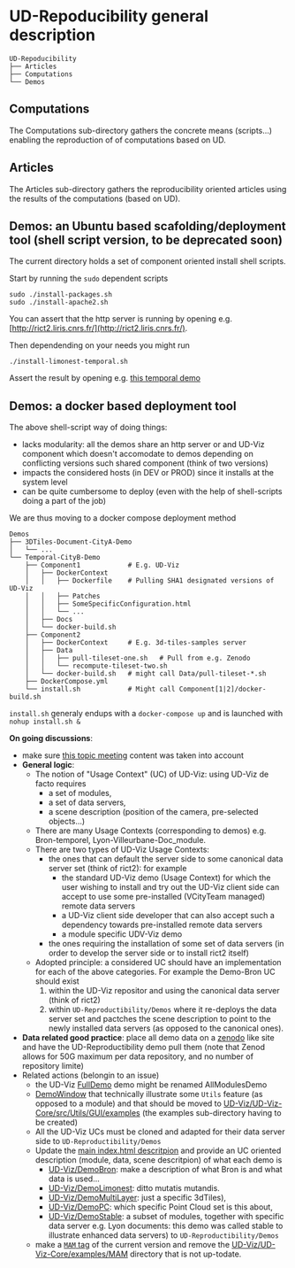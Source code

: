 # UD-Repoducibility general description
```
UD-Repoducibility
├── Articles
├── Computations
└── Demos
```

## Computations
The Computations sub-directory gathers the concrete means (scripts...) enabling the reproduction of of computations based on UD.

## Articles
The Articles sub-directory gathers the reproducibility oriented articles using the results of the computations (based on UD).

## Demos: an Ubuntu based scafolding/deployment tool (shell script version, to be deprecated soon)
The current directory holds a set of component oriented install shell scripts. 

Start by running the `sudo` dependent scripts
```
sudo ./install-packages.sh
sudo ./install-apache2.sh
```
You can assert that the http server is running by opening e.g. [http://rict2.liris.cnrs.fr/](http://rict2.liris.cnrs.fr/).

Then dependending on your needs you might run
```
./install-limonest-temporal.sh
```
Assert the result by opening e.g. [this temporal demo](http://rict2.liris.cnrs.fr/UD-Viz-Temporal-Limonest/UDV-Core/examples/DemoTemporal/Demo.html)

## Demos: a docker based deployment tool
The above shell-script way of doing things:
 - lacks modularity: all the demos share an http server or and UD-Viz component which doesn't accomodate to demos depending on conflicting versions such shared component (think of two versions)
 - impacts the considered hosts (in DEV or PROD) since it installs at the system level
 - can be quite cumbersome to deploy (even with the help of shell-scripts doing a part of the job)
 
We are thus moving to a docker compose deployment method
```
Demos
├── 3DTiles-Document-CityA-Demo
│   └── ...
└── Temporal-CityB-Demo
    ├── Component1            # E.g. UD-Viz
    │   ├── DockerContext
    │   │   ├── Dockerfile    # Pulling SHA1 designated versions of UD-Viz
    │   │   ├── Patches
    │   │   ├── SomeSpecificConfiguration.html
    │   │   └── ...
    │   ├── Docs
    │   └── docker-build.sh
    ├── Component2
    │   ├── DockerContext     # E.g. 3d-tiles-samples server
    │   ├── Data
    │   │   ├── pull-tileset-one.sh   # Pull from e.g. Zenodo
    │   │   └── recompute-tileset-two.sh
    │   └── docker-build.sh   # might call Data/pull-tileset-*.sh
    ├── DockerCompose.yml
    └── install.sh            # Might call Component[1|2]/docker-build.sh  
```

`install.sh` generaly endups with a `docker-compose up` and is launched with `nohup install.sh &`
 
**On going discussions**:
 - make sure [this topic meeting](https://github.com/VCityTeam/VCity/wiki/2019_12_20_VJA_EBO) content was taken into account
 - **General logic**: 
    * The notion of "Usage Context" (UC) of UD-Viz: using UD-Viz de facto requires
       - a set of modules, 
       - a set of data servers,
       - a scene description (position of the camera, pre-selected objects...)
    * There are many Usage Contexts (corresponding to demos) e.g. Bron-temporel, Lyon-Villeurbane-Doc_module.
    * There are two types of UD-Viz Usage Contexts:
       - the ones that can default the server side to some canonical data server set (think of rict2): for example
          * the standard UD-Viz demo (Usage Context) for which the user wishing to install and try out the UD-Viz client side can accept to use some pre-installed (VCityTeam managed) remote data servers
          * a UD-Viz client side developer that can also accept such a dependency towards pre-installed remote data servers
          * a module specific UDV-Viz demo
       - the ones requiring the installation of some set of data servers (in order to develop the server side or to install rict2 itself)<br>
    * Adopted principle: a considered UC should have an implementation for each of the above categories. For example the Demo-Bron UC should exist 
       1. within the UD-Viz repositor and using the canonical data server (think of rict2)
       2. within `UD-Reproductibility/Demos` where it re-deploys the data server set and pactches the scene description to point to the newly installed data servers (as opposed to the canonical ones).
 - **Data related good practice**: place all demo data on a [zenodo](https://zenodo.org/) like site and have the UD-Reproductibility demo pull them (note that Zenod allows for 50G maximum per data repository, and no number of repository limite)
- Related actions (belongin to an issue)
    * the UD-Viz [FullDemo](https://github.com/VCityTeam/UD-Viz/tree/master/UD-Viz-Core/examples/DemoFull) demo might be renamed AllModulesDemo
    * [DemoWindow](https://github.com/VCityTeam/UD-Viz/tree/master/UD-Viz-Core/examples/DemoWindow) that technically illustrate some `Utils` feature (as opposed to a module) and that should be moved to [UD-Viz/UD-Viz-Core/src/Utils/GUI/examples](https://github.com/VCityTeam/UD-Viz/tree/master/UD-Viz-Core/src/Utils/GUI/) (the examples sub-directory having to be created)
    * All the UD-Viz UCs must be cloned and adapted for their data server side to `UD-Reproductibility/Demos`
    * Update the [main index.html descritpion](https://github.com/VCityTeam/UD-Viz/blob/master/UD-Viz-Core/index.html) and provide an UC oriented description (module, data, scene descritpion) of what each demo is
      - [UD-Viz/DemoBron](https://github.com/VCityTeam/UD-Viz/tree/master/UD-Viz-Core/examples/DemoBron): make a description of what Bron is and what data is used... 
      - [UD-Viz/DemoLimonest](https://github.com/VCityTeam/UD-Viz/tree/master/UD-Viz-Core/examples/DemoLimonest): ditto mutatis mutandis.
      - [UD-Viz/DemoMultiLayer](https://github.com/VCityTeam/UD-Viz/tree/master/UD-Viz-Core/examples/DemoMultiLayer): just a specific 3dTiles), 
      - [UD-Viz/DemoPC](https://github.com/VCityTeam/UD-Viz/tree/master/UD-Viz-Core/examples/DemoPC): which specific Point Cloud set is this about, 
      - [UD-Viz/DemoStable](https://github.com/VCityTeam/UD-Viz/tree/master/UD-Viz-Core/examples/DemoStable): a subset of modules, together with specific data server e.g. Lyon documents: this demo was called stable to illustrate enhanced data servers) to `UD-Reproductibility/Demos` 
   * make a [`MAM` tag](https://github.com/VCityTeam/UD-Viz/tags) of the current version and remove the [UD-Viz/UD-Viz-Core/examples/MAM](https://github.com/VCityTeam/UD-Viz/tree/master/UD-Viz-Core/examples/MAM) directory that is not up-todate.


